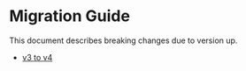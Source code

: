 # Migration Guide

This document describes breaking changes due to version up.

* [v3 to v4](./migration/v3-to-v4.md)
